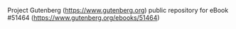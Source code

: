 Project Gutenberg (https://www.gutenberg.org) public repository for
eBook #51464 (https://www.gutenberg.org/ebooks/51464)
